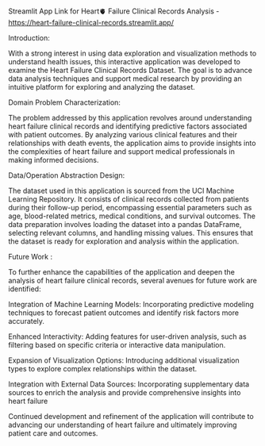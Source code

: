 Streamlit App Link for Heart🫀 Failure Clinical Records Analysis -   https://heart-failure-clinical-records.streamlit.app/

Introduction:

With a strong interest in using data exploration and visualization methods to understand health issues, this interactive application was developed to examine the Heart Failure Clinical Records Dataset. The goal is to advance data analysis techniques and support medical research by providing an intuitive platform for exploring and analyzing the dataset.

Domain Problem Characterization:


The problem addressed by this application revolves around understanding heart failure clinical records and identifying predictive factors associated with patient outcomes. By analyzing various clinical features and their relationships with death events, the application aims to provide insights into the complexities of heart failure and support medical professionals in making informed decisions.

Data/Operation Abstraction Design: 


The dataset used in this application is sourced from the UCI Machine Learning Repository. It consists of clinical records collected from patients during their follow-up period, encompassing essential parameters such as age, blood-related metrics, medical conditions, and survival outcomes. The data preparation involves loading the dataset into a pandas DataFrame, selecting relevant columns, and handling missing values. This ensures that the dataset is ready for exploration and analysis within the application.


Future Work : 

To further enhance the capabilities of the application and deepen the analysis of heart failure clinical records, several avenues for future work are identified:


Integration of Machine Learning Models: Incorporating predictive modeling techniques to forecast patient outcomes and identify risk factors more accurately.

Enhanced Interactivity: Adding features for user-driven analysis, such as filtering based on specific criteria or interactive data manipulation.

Expansion of Visualization Options: Introducing additional visualization types to explore complex relationships within the dataset.

Integration with External Data Sources: Incorporating supplementary data sources to enrich the analysis and provide comprehensive insights into heart failure

Continued development and refinement of the application will contribute to advancing our understanding of heart failure and ultimately improving patient care and outcomes.


